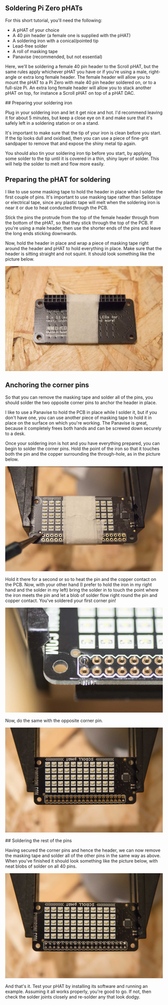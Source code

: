 ## Soldering Pi Zero pHATs

For this short tutorial, you'll need the following:

* A pHAT of your choice
* A 40 pin header (a female one is supplied with the pHAT)
* A soldering iron with a conical/pointed tip
* Lead-free solder
* A roll of masking tape
* Panavise (recommended, but not essential)

Here, we'll be soldering a female 40 pin header to the Scroll pHAT, but the same
rules apply whichever pHAT you have or if you're using a male, right-angle or
extra long female header. The female header will allow you to mount the pHAT to
a Pi Zero with male 40 pin header soldered on, or to a full-size Pi. An extra
long female header will allow you to stack another pHAT on top, for instance a
Scroll pHAT on top of a pHAT DAC.

## Preparing your soldering iron

Plug in your soldering iron and let it get nice and hot. I'd recommend leaving
it for about 5 minutes, but keep a close eye on it and make sure that it's
safely left in a soldering station or on a stand.

It's important to make sure that the tip of your iron is clean before you start.
If the tip looks dull and oxidised, then you can use a piece of fine-grit
sandpaper to remove that and expose the shiny metal tip again.

You should also tin your soldering iron tip before you start, by applying some
solder to the tip until it is covered in a thin, shiny layer of solder. This
will help the solder to melt and flow more easily.

## Preparing the pHAT for soldering

I like to use some masking tape to hold the header in place while I solder the
first couple of pins. It's important to use masking tape rather than Sellotape
or electrical tape, since any plastic tape will melt when the soldering iron is
near it or due to heat conducted through the PCB.

Stick the pins the protrude from the top of the female header through from the
bottom of the pHAT, so that they stick through the top of the PCB. If you're
using a male header, then use the shorter ends of the pins and leave the long
ends sticking downwards.

Now, hold the header in place and wrap a piece of masking tape right around the
header and pHAT to hold everything in place. Make sure that the header is
sitting straight and not squint. It should look something like the picture
below.

![Step one](images/step_one.jpg)

## Anchoring the corner pins

So that you can remove the masking tape and solder all of the pins, you should
solder the two opposite corner pins to anchor the header in place.

I like to use a Panavise to hold the PCB in place while I solder it, but if you
don't have one, you can use another piece of masking tape to hold it in place
on the surface on which you're working. The Panavise is great, because it
completely frees both hands and can be screwed down securely to a desk.

Once your soldering iron is hot and you have everything prepared, you can begin
to solder the corner pins. Hold the point of the iron so that it touches both
the pin and the copper surrounding the through-hole, as in the picture below.

![Step two](images/step_two.jpg)

Hold it there for a second or so to heat the pin and the copper contact on the
PCB. Now, with your other hand (I prefer to hold the iron in my right hand and
the solder in my left) bring the solder in to touch the point where the iron
meets the pin and let a blob of solder flow right round the pin and copper
contact. You've soldered your first corner pin!


![Step three](images/step_three.jpg)

Now, do the same with the opposite corner pin.

![Step four](images/step_four.jpg)

## Soldering the rest of the pins

Having secured the corner pins and hence the header, we can now remove the
masking tape and solder all of the other pins in the same way as above. When
you've finished it should look something like the picture below, with neat blobs
of solder on all 40 pins.

![Step five](images/step_five.jpg)

And that's it. Test your pHAT by installing its software and running an example.
Assuming it all works properly, you're good to go. If not, then check the solder
joints closely and re-solder any that look dodgy.
